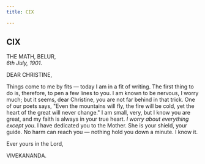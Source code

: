 ```yaml
---
title: CIX

---
```





  

  


## CIX

THE MATH, BELUR,  
*6th July, 1901*.

DEAR CHRISTINE,

Things come to me by fits — today I am in a fit of writing. The first
thing to do is, therefore, to pen a few lines to you. I am known to be
nervous, I worry much; but it seems, dear Christine, you are not far
behind in that trick. One of our poets says, "Even the mountains will
fly, the fire will be cold, yet the heart of the great will never
change." I am small, very, but I know you are great, and my faith is
always in your true heart. *I worry about everything except you*. I have
dedicated you to the Mother. She is your shield, your guide. No harm can
reach you — nothing hold you down a minute. I know it.

Ever yours in the Lord,

VIVEKANANDA.


